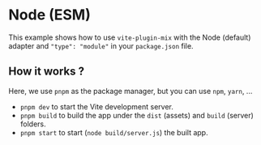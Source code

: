 # Node (ESM)

This example shows how to use `vite-plugin-mix` with the Node (default) adapter and `"type": "module"` in your `package.json` file.

## How it works ?

Here, we use `pnpm` as the package manager, but you can use `npm`, `yarn`, ...

- `pnpm dev` to start the Vite development server.
- `pnpm build` to build the app under the `dist` (assets) and `build` (server) folders.
- `pnpm start` to start (`node build/server.js`) the built app.
